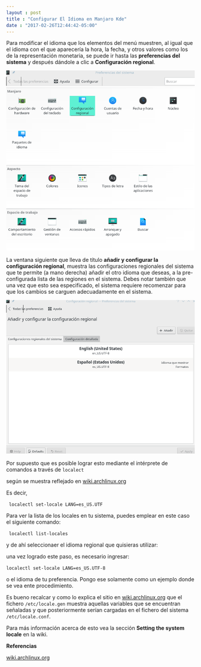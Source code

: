 ```yaml
---
layout : post
title : "Configurar El Idioma en Manjaro Kde"
date : "2017-02-26T12:44:42-05:00"
---
```


<p>Para modificar el idioma que los elementos del menú muestren, al igual que el idioma con el que aparecería la hora, la fecha, y otros valores como los de la representación monetaria, se puede ir hasta las <strong>preferencias del sistema</strong> y después dándole a clic a <strong>Configuración regional</strong>.</p>

<p><img src="/images/modify-regional-language-spanish-manjaro-kde.png" alt="regional-language-spanish"></p>

<p>La ventana siguiente que lleva de título <strong>añadir y configurar la configuración regional</strong>, muestra las configuraciones regionales del sistema que  te permite (a mano derecha) añadir el otro idioma que deseas, a la pre-configurada lista de las regiones en el sistema. Debes notar también que una vez que esto sea especificado, el sistema requiere recomenzar para que los cambios se carguen adecuadamente en el sistema.</p>

<p><img src="/images/modify-regional-language-spanish-manjaro-kde-add.png" alt="regional-language-manjaro-add"></p>

<p>Por supuesto que es posible lograr esto mediante el intérprete de comandos a través de <code>localect</code></p>

<p>según se muestra reflejado en <a href="https://wiki.archlinux.org/index.php/locale" target="_blank">wiki.archlinux.org</a></p>

<p>Es decir,</p>

<pre><code> localectl set-locale LANG=es_US.UTF 
</code></pre>

<p>Para ver la lista de los locales en tu sistema, puedes emplear en este caso el siguiente comando:</p>

<pre><code> localectl list-locales 
</code></pre>

<p>y de ahí seleccionaer el idioma regional que quisieras utilizar:</p>

<p>una vez logrado este paso, es necesario ingresar:</p>

<pre><code>localectl set-locale LANG=es_US.UTF-8 
</code></pre>

<p>o el idioma de tu preferencia. Pongo ese solamente como un ejemplo donde se vea ente procedimiento.</p>

<p>Es bueno recalcar y como lo explica el sitio en <a href="https://wiki.archlinux.org/index.php/locale#Setting_the_system_locale" target="_blank">wiki.archlinux.org</a> que el fichero <code>/etc/locale.gen</code> muestra aquellas variables que se encuentran señaladas y que posteriormente serían cargadas en el fichero del sistema <code>/etc/locale.conf</code>.</p>

<p>Para más información acerca de esto vea la sección <strong>Setting the system locale</strong> en la wiki.</p>

<p><strong>Referencias</strong></p>

<p><a href="https://wiki.archlinux.org/">wiki.archlinux.org</a></p>
